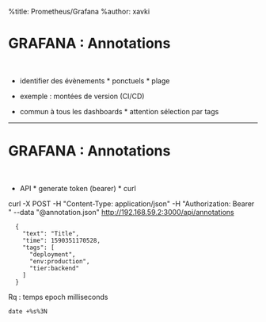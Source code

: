 %title: Prometheus/Grafana
%author: xavki


# GRAFANA : Annotations



<br>


* identifier des évènements 
		* ponctuels
		* plage

* exemple : montées de version (CI/CD)

* commun à tous les dashboards
		* attention sélection par tags

---------------------------------------------------------------

# GRAFANA : Annotations

<br>


* API
		* generate token (bearer)
		* curl

curl -X POST -H "Content-Type: application/json" -H "Authorization: Bearer <token>" --data "@annotation.json" http://192.168.59.2:3000/api/annotations

```
  {
    "text": "Title",
    "time": 1590351170528,
    "tags": [
      "deployment",
      "env:production",
      "tier:backend"
    ]
  }
```

Rq : temps epoch milliseconds

```
date +%s%3N
```
